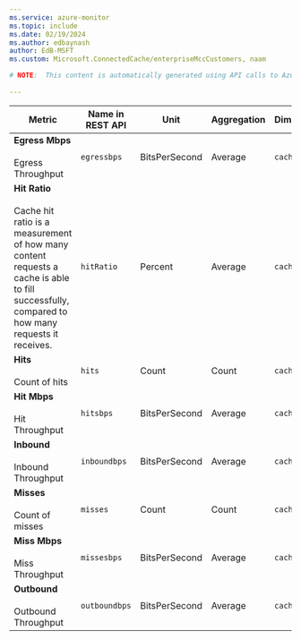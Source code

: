 ```yaml
---
ms.service: azure-monitor
ms.topic: include
ms.date: 02/19/2024
ms.author: edbaynash
author: EdB-MSFT
ms.custom: Microsoft.ConnectedCache/enterpriseMccCustomers, naam

# NOTE:  This content is automatically generated using API calls to Azure. Any edits made on these files will be overwritten in the next run of the script. 
 
---
```



|Metric|Name in REST API|Unit|Aggregation|Dimensions|Time Grains|DS Export|
|---|---|---|---|---|---|---|
|**Egress Mbps**<br><br>Egress Throughput |`egressbps` |BitsPerSecond |Average |`cachenodeid`|PT1M |Yes|
|**Hit Ratio**<br><br>Cache hit ratio is a measurement of how many content requests a cache is able to fill successfully, compared to how many requests it receives. |`hitRatio` |Percent |Average |`cachenodeid`|PT1M |Yes|
|**Hits**<br><br>Count of hits |`hits` |Count |Count |`cachenodeid`|PT1M |Yes|
|**Hit Mbps**<br><br>Hit Throughput |`hitsbps` |BitsPerSecond |Average |`cachenodeid`|PT1M |Yes|
|**Inbound**<br><br>Inbound Throughput |`inboundbps` |BitsPerSecond |Average |`cachenodeid`|PT1M |Yes|
|**Misses**<br><br>Count of misses |`misses` |Count |Count |`cachenodeid`|PT1M |Yes|
|**Miss Mbps**<br><br>Miss Throughput |`missesbps` |BitsPerSecond |Average |`cachenodeid`|PT1M |Yes|
|**Outbound**<br><br>Outbound Throughput |`outboundbps` |BitsPerSecond |Average |`cachenodeid`|PT1M |Yes|